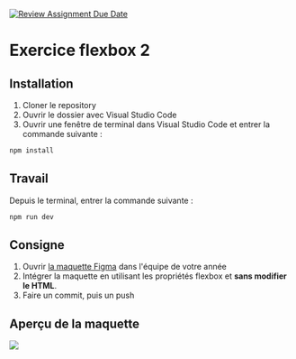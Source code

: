 [![Review Assignment Due Date](https://classroom.github.com/assets/deadline-readme-button-22041afd0340ce965d47ae6ef1cefeee28c7c493a6346c4f15d667ab976d596c.svg)](https://classroom.github.com/a/jb5T4Mc6)
# Exercice flexbox 2

## Installation

1. Cloner le repository
2. Ouvrir le dossier avec Visual Studio Code
3. Ouvrir une fenêtre de terminal dans Visual Studio Code et entrer la commande suivante :

```bash
npm install
```

## Travail

Depuis le terminal, entrer la commande suivante :

```bash
npm run dev
```

## Consigne

1. Ouvrir [la maquette Figma](https://www.figma.com/design/4SmW0XsGSgzK1WMulmF0ST/imd2-exercice-flexbox-2?node-id=0-2&t=WfUS5RCoKeAndeXK-1) dans l'équipe de votre année
2. Intégrer la maquette en utilisant les propriétés flexbox et **sans modifier le HTML**.
3. Faire un commit, puis un push

## Aperçu de la maquette

![](maquette.png)
